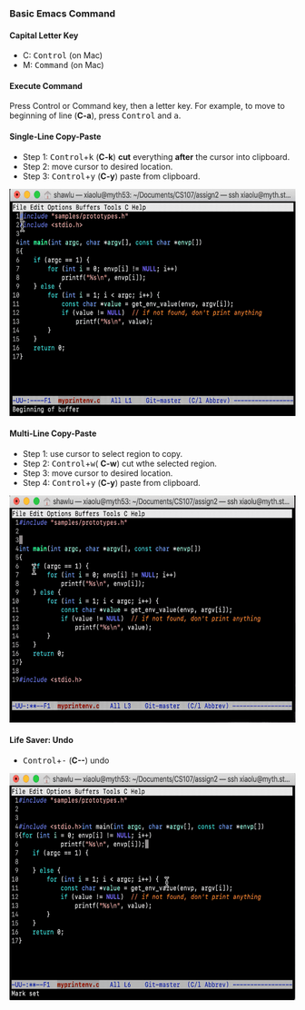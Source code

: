 ### Basic Emacs Command

#### Capital Letter Key
* C: <kbd>Control</kbd> (on Mac)
* M: <kbd>Command</kbd> (on Mac)

#### Execute Command
Press Control or Command key, then a letter key. For example, to move to beginning of line (**C-a**), press <kbd>Control</kbd> and <kbd>a</kbd>.

#### Single-Line Copy-Paste
* Step 1: <kbd>Control</kbd>+<kbd>k</kbd> (**C-k**) **cut** everything **after** the cursor into clipboard.
* Step 2: move cursor to desired location.
* Step 3: <kbd>Control</kbd>+<kbd>y</kbd> (**C-y**) paste from clipboard.
<p align="center">
    <img src="rec/single_line.gif" alt="Image" height="400" />
</p>

#### Multi-Line Copy-Paste
* Step 1: use cursor to select region to copy.
* Step 2: <kbd>Control</kbd>+<kbd>w</kbd>( **C-w**) cut wthe selected region.
* Step 3: move cursor to desired location.
* Step 4: <kbd>Control</kbd>+<kbd>y</kbd> (**C-y**) paste from clipboard.
<p align="center">
    <img src="rec/multi_line.gif" alt="Image" height="400" />
</p>

#### Life Saver: Undo
* <kbd>Control</kbd>+<kbd>-</kbd> (**C--**) undo
<p align="center">
    <img src="rec/undo.gif" alt="Image" height="400" />
</p>
